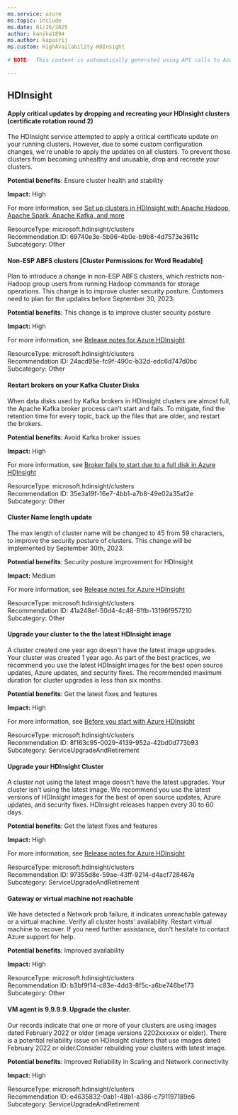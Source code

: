 ```yaml
---
ms.service: azure
ms.topic: include
ms.date: 01/26/2025
author: kanika1894
ms.author: kapasrij
ms.custom: HighAvailability HDInsight
  
# NOTE:  This content is automatically generated using API calls to Azure. Any edits made on these files will be overwritten in the next run of the script. 
  
---
```

  
## HDInsight  
  
<!--69740e3e-5b96-4b0e-b9b8-4d7573e3611c_begin-->

#### Apply critical updates by dropping and recreating your HDInsight clusters (certificate rotation round 2)  
  
The HDInsight service attempted to apply a critical certificate update on your running clusters. However, due to some custom configuration changes, we're unable to apply the updates on all clusters. To prevent those clusters from becoming unhealthy and unusable, drop and recreate your clusters.  
  
**Potential benefits**: Ensure cluster health and stability  

**Impact:** High
  
For more information, see [Set up clusters in HDInsight with Apache Hadoop, Apache Spark, Apache Kafka, and more ](/azure/hdinsight/hdinsight-hadoop-provision-linux-clusters)  

ResourceType: microsoft.hdinsight/clusters  
Recommendation ID: 69740e3e-5b96-4b0e-b9b8-4d7573e3611c  
Subcategory: Other

<!--69740e3e-5b96-4b0e-b9b8-4d7573e3611c_end-->

<!--24acd95e-fc9f-490c-b32d-edc6d747d0bc_begin-->

#### Non-ESP ABFS clusters [Cluster Permissions for Word Readable]  
  
Plan to introduce a change in non-ESP ABFS clusters, which restricts non-Hadoop group users from running Hadoop commands for storage operations. This change is to improve cluster security posture. Customers need to plan for the updates before September 30, 2023.  
  
**Potential benefits**: This change is to improve cluster security posture  

**Impact:** High
  
For more information, see [Release notes for Azure HDInsight ](https://aka.ms/hdireleasenotes)  

ResourceType: microsoft.hdinsight/clusters  
Recommendation ID: 24acd95e-fc9f-490c-b32d-edc6d747d0bc  
Subcategory: Other

<!--24acd95e-fc9f-490c-b32d-edc6d747d0bc_end-->

<!--35e3a19f-16e7-4bb1-a7b8-49e02a35af2e_begin-->

#### Restart brokers on your Kafka Cluster Disks  
  
When data disks used by Kafka brokers in  HDInsight clusters are almost full, the Apache Kafka broker process can't start and fails. To mitigate, find the retention time for every topic, back up the files that are older, and restart the brokers.  
  
**Potential benefits**: Avoid Kafka broker issues  

**Impact:** High
  
For more information, see [Broker fails to start due to a full disk in Azure HDInsight ](https://aka.ms/kafka-troubleshoot-full-disk)  

ResourceType: microsoft.hdinsight/clusters  
Recommendation ID: 35e3a19f-16e7-4bb1-a7b8-49e02a35af2e  
Subcategory: Other

<!--35e3a19f-16e7-4bb1-a7b8-49e02a35af2e_end-->

<!--41a248ef-50d4-4c48-81fb-13196f957210_begin-->

#### Cluster Name length update  
  
The max length of cluster name will be changed to 45 from 59 characters, to improve the security posture of clusters. This change will be implemented by September 30th, 2023.  
  
**Potential benefits**: Security posture improvement for HDInsight  

**Impact:** Medium
  
For more information, see [Release notes for Azure HDInsight ](/azure/hdinsight/hdinsight-release-notes)  

ResourceType: microsoft.hdinsight/clusters  
Recommendation ID: 41a248ef-50d4-4c48-81fb-13196f957210  
Subcategory: Other

<!--41a248ef-50d4-4c48-81fb-13196f957210_end-->

<!--8f163c95-0029-4139-952a-42bd0d773b93_begin-->

#### Upgrade your cluster to the the latest HDInsight image  
  
A cluster created one year ago doesn't have the latest image upgrades. Your cluster was created 1 year ago. As part of the best practices, we recommend you use the latest HDInsight images for the best open source updates, Azure updates, and security fixes. The recommended maximum duration for cluster upgrades is less than six months.  
  
**Potential benefits**: Get the latest fixes and features  

**Impact:** High
  
For more information, see [Before you start with Azure HDInsight ](/azure/hdinsight/hdinsight-overview-before-you-start#keep-your-clusters-up-to-date)  

ResourceType: microsoft.hdinsight/clusters  
Recommendation ID: 8f163c95-0029-4139-952a-42bd0d773b93  
Subcategory: ServiceUpgradeAndRetirement

<!--8f163c95-0029-4139-952a-42bd0d773b93_end-->

<!--97355d8e-59ae-43ff-9214-d4acf728467a_begin-->

#### Upgrade your HDInsight Cluster  
  
A cluster not using the latest image doesn't have the latest upgrades. Your cluster isn't using the latest image. We recommend you use the latest versions of HDInsight images for the best of open source updates, Azure updates, and security fixes. HDInsight releases happen every 30 to 60 days.  
  
**Potential benefits**: Get the latest fixes and features  

**Impact:** High
  
For more information, see [Release notes for Azure HDInsight ](/azure/hdinsight/hdinsight-release-notes)  

ResourceType: microsoft.hdinsight/clusters  
Recommendation ID: 97355d8e-59ae-43ff-9214-d4acf728467a  
Subcategory: ServiceUpgradeAndRetirement

<!--97355d8e-59ae-43ff-9214-d4acf728467a_end-->

<!--b3bf9f14-c83e-4dd3-8f5c-a6be746be173_begin-->

#### Gateway or virtual machine not reachable  
  
We have detected a Network prob failure, it indicates unreachable gateway or a virtual machine. Verify all cluster hosts' availability.  Restart virtual machine to recover. If you need further assistance, don't hesitate to contact Azure support for help.  
  
**Potential benefits**: Improved availability  

**Impact:** High
  
  

ResourceType: microsoft.hdinsight/clusters  
Recommendation ID: b3bf9f14-c83e-4dd3-8f5c-a6be746be173  
Subcategory: Other

<!--b3bf9f14-c83e-4dd3-8f5c-a6be746be173_end-->

<!--e4635832-0ab1-48b1-a386-c791197189e6_begin-->

#### VM agent is 9.9.9.9. Upgrade the cluster.  
  
Our records indicate that one or more of your clusters are using images dated February 2022 or older (image versions 2202xxxxxx or older). 
There is a potential reliability issue on HDInsight clusters that use images dated February 2022 or older.Consider rebuilding your clusters with latest image.  
  
**Potential benefits**: Improved Reliability in Scaling and Network connectivity  

**Impact:** High
  
  

ResourceType: microsoft.hdinsight/clusters  
Recommendation ID: e4635832-0ab1-48b1-a386-c791197189e6  
Subcategory: ServiceUpgradeAndRetirement

<!--e4635832-0ab1-48b1-a386-c791197189e6_end-->

<!--articleBody-->
